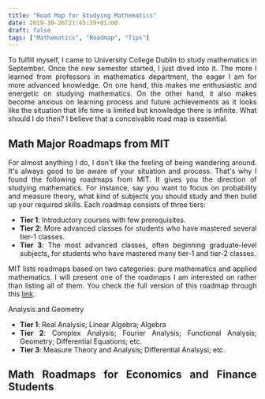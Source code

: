 ```yaml
---
title: "Road Map for Studying Mathematics"
date: 2019-10-26T21:45:39+01:00
draft: false
tags: ["Mathematics", "Roadmap", "Tips"]
---
```


<div style="text-align:justify">

To fulfill myself, I came to University College Dublin to study mathematics in September. Once the new semester started, I just dived into it. The more I learned from professors in mathematics department, the eager I am for more advanced knowledge. On one hand, this makes me enthusiastic and energetic on studying mathematics. On the other hand, it also makes become anxious on learning process and future achievements as it looks like the situation that life time is limited but knowledge there is infinite. What should I do then? I believe that a conceivable road map is essential.

## Math Major Roadmaps from MIT

For almost anything I do, I don't like the feeling of being wandering around. It's always good to be aware of your situation and process. That's why I found the following roadmaps from MIT. It gives you the direction of studying mathematics. For instance, say you want to focus on probability and measure theory, what kind of subjects you should study and then build up your required skills. Each roadmap consists of three tiers:

* __Tier 1__: Introductory courses with few prerequisites.
* __Tier 2__: More advanced classes for students who have mastered several tier-1 classes.
* __Tier 3__: The most advanced classes, often beginning graduate-level subjects, for students who have mastered many tier-1 and tier-2 classes.

MIT lists roadmaps based on two categories: pure mathematics and applied mathematics. I will present one of the roadmaps I am interested on rather than listing all of them. You check the full version of this roadmap through this [link](http://math.mit.edu/academics/undergrad/roadmaps.php).

Analysis and Geometry

* __Tier 1__: Real Analysis; Linear Algebra; Algebra
* __Tier 2__: Complex Analysis; Fourier Analysis; Functional Analysis; Geometry; Differential Equations; etc.
* __Tier 3__: Measure Theory and Analysis; Differential Analsysi; etc.

## Math Roadmaps for Economics and Finance Students
